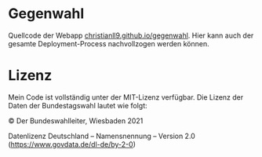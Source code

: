 # Gegenwahl
Quellcode der Webapp [christianll9.github.io/gegenwahl](https://christianll9.github.io/gegenwahl/). Hier kann auch der gesamte Deployment-Process nachvollzogen werden können.

# Lizenz
Mein Code ist vollständig unter der MIT-Lizenz verfügbar. Die Lizenz der Daten der Bundestagswahl lautet wie folgt:

© Der Bundeswahlleiter, Wiesbaden 2021

Datenlizenz Deutschland – Namensnennung – Version 2.0
(https://www.govdata.de/dl-de/by-2-0)
